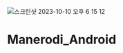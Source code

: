 ![스크린샷 2023-10-10 오후 6 15 12](https://github.com/jwyeeh-dev/Manerodi_Android/assets/99489807/c06c62ad-143b-43ed-b6e7-17bfdbaad808)

# Manerodi_Android
